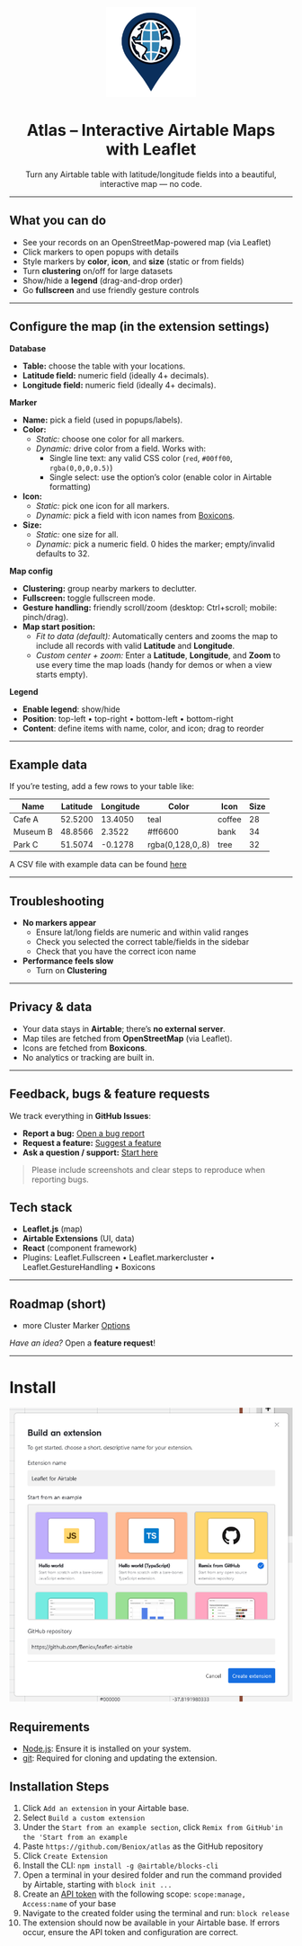 <p align="center">
  <a href="https://github.com/Beniox/Atlas">
    <img src="media/logo.svg" alt="Atlas logo" width="160">
  </a>
</p>

<h1 align="center">Atlas – Interactive Airtable Maps with Leaflet</h1>
<p align="center">Turn any Airtable table with latitude/longitude fields into a beautiful, interactive map — no code.</p>

---


## What you can do

- See your records on an OpenStreetMap-powered map (via Leaflet)
- Click markers to open popups with details
- Style markers by **color**, **icon**, and **size** (static or from fields)
- Turn **clustering** on/off for large datasets
- Show/hide a **legend** (drag-and-drop order)
- Go **fullscreen** and use friendly gesture controls

---


##  Configure the map (in the extension settings)

**Database**

- **Table:** choose the table with your locations.
- **Latitude field:** numeric field (ideally 4+ decimals).
- **Longitude field:** numeric field (ideally 4+ decimals).

**Marker**

- **Name:** pick a field (used in popups/labels).
- **Color:**
    - *Static:* choose one color for all markers.
    - *Dynamic:* drive color from a field. Works with:
        - Single line text: any valid CSS color (`red`, `#00ff00`, `rgba(0,0,0,0.5)`)
        - Single select: use the option’s color (enable color in Airtable formatting)
- **Icon:**
    - *Static:* pick one icon for all markers.
    - *Dynamic:* pick a field with icon names from [Boxicons](https://v2.boxicons.com/).
- **Size:**
    - *Static:* one size for all.
    - *Dynamic:* pick a numeric field. 0 hides the marker; empty/invalid defaults to 32.

**Map config**

- **Clustering:** group nearby markers to declutter.
- **Fullscreen:** toggle fullscreen mode.
- **Gesture handling:** friendly scroll/zoom (desktop: Ctrl+scroll; mobile: pinch/drag).
- **Map start position:** 
  - *Fit to data (default):* Automatically centers and zooms the map to include all records with valid **Latitude** and **Longitude**.
  - *Custom center + zoom:* Enter a **Latitude**, **Longitude**, and **Zoom** to use every time the map loads (handy for demos or when a view starts empty).

**Legend**

- **Enable legend**: show/hide
- **Position**: top-left • top-right • bottom-left • bottom-right
- **Content**: define items with name, color, and icon; drag to reorder

---


## Example data

If you’re testing, add a few rows to your table like:

| Name     | Latitude | Longitude | Color            | Icon | Size |
| -------- | -------- | --------- | ---------------- | ---- | ---- |
| Cafe A   | 52.5200  | 13.4050   | teal             | coffee | 28   |
| Museum B | 48.8566  | 2.3522    | #ff6600          | bank | 34   |
| Park C   | 51.5074  | -0.1278   | rgba(0,128,0,.8) | tree | 32   |



A CSV file with example data can be found [here](./examples/uk_locations.csv)

---

## Troubleshooting

- **No markers appear**
    - Ensure lat/long fields are numeric and within valid ranges
    - Check you selected the correct table/fields in the sidebar
    - Check that you have the correct icon name
- **Performance feels slow**
    - Turn on **Clustering**

---

## Privacy & data

- Your data stays in **Airtable**; there’s **no external server**.
- Map tiles are fetched from **OpenStreetMap** (via Leaflet).
- Icons are fetched from **Boxicons**.
- No analytics or tracking are built in.

---

##  Feedback, bugs & feature requests

We track everything in **GitHub Issues**:

- **Report a bug:** [Open a bug report](../../issues/new?template=bug_report.md)
- **Request a feature:** [Suggest a feature](../../issues/new?template=feature_request.md)
- **Ask a question / support:** [Start here](../../issues/new?template=help-request.md)

> Please include screenshots and clear steps to reproduce when reporting bugs.


##  Tech stack

- **Leaflet.js** (map)
- **Airtable Extensions** (UI, data)
- **React** (component framework)
- Plugins: Leaflet.Fullscreen • Leaflet.markercluster • Leaflet.GestureHandling • Boxicons

---

## Roadmap (short)

- more Cluster Marker [Options](https://github.com/Leaflet/Leaflet.markercluster?tab=readme-ov-file#other-options) 

*Have an idea?* Open a **feature request**!

---

# Install

![How to add this block to your base](media/installing.png)

## Requirements
- [Node.js](https://nodejs.org/en/download): Ensure it is installed on your system.
- [git](https://git-scm.com/): Required for cloning and updating the extension.


## Installation Steps
1. Click `Add an extension` in your Airtable base.
2. Select `Build a custom extension`
3. Under the `Start from an example section`, click `Remix from GitHub'in the 'Start from an example`
4. Paste `https://github.com/Beniox/atlas` as the GitHub repository
5. Click `Create Extension`
6. Install the CLI: `npm install -g @airtable/blocks-cli`
7. Open a terminal in your desired folder and run the command provided by Airtable, starting with `block init ...`
8. Create an [API token](https://airtable.com/create/tokens) with the following scope: `scope:manage, Access:name` of your base
9. Navigate to the created folder using the terminal and run: `block release`
10. The extension should now be available in your Airtable base. If errors occur, ensure the API token and configuration are correct.

[//]: # (## Update)

[//]: # ()
[//]: # (To update the extension, open a terminal in the folder and run:)

[//]: # (```npm)
[//]: # (npm run update)

[//]: # ()
[//]: # (```)

[//]: # (This will fetch the latest version from the repository, override your local version, and upload it to your Airtable base.)